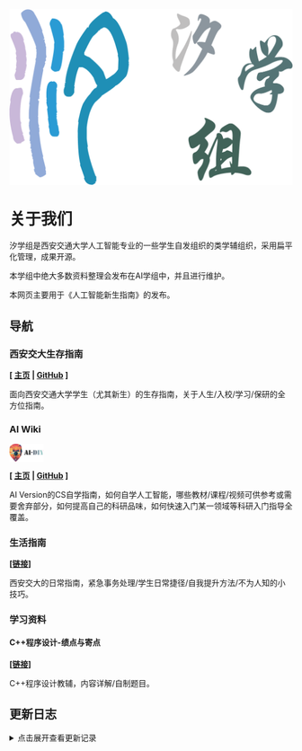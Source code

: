 <img src="./images/title.png" alt="title" style="display: block; margin: 0 auto; zoom: 50%;">

# 关于我们

汐学组是西安交通大学人工智能专业的一些学生自发组织的类学辅组织，采用扁平化管理，成果开源。

本学组中绝大多数资料整理会发布在AI学组中，并且进行维护。

本网页主要用于《人工智能新生指南》的发布。

## 导航

### 西安交大生存指南

**\[ [主页](https://xistudygroup.github.io/SurviveXJTU/) | [GitHub](https://github.com/XiStudyGroup/SurviveXJTU/) \]**

面向西安交通大学学生（尤其新生）的生存指南，关于人生/入校/学习/保研的全方位指南。

### AI Wiki

<img src="./images/aiwiki.png" alt="title" style="display: block;  zoom: 6%;">

**\[ [主页](https://aidiy.icu) | [GitHub](https://github.com/Axi404/ai-self-learning/) \]**

AI Version的CS自学指南，如何自学人工智能，哪些教材/课程/视频可供参考或需要舍弃部分，如何提高自己的科研品味，如何快速入门某一领域等科研入门指导全覆盖。

### 生活指南

**\[[链接](https://xistudygroup.github.io/XiStudyGroup/%E7%94%9F%E6%B4%BB%E6%8C%87%E5%8D%97/)\]**

西安交大的日常指南，紧急事务处理/学生日常捷径/自我提升方法/不为人知的小技巧。

### 学习资料

#### C++程序设计-绩点与寄点

**\[[链接](https://xistudygroup.github.io/XiStudyGroup/C%2B%2B/)\]**

C++程序设计教辅，内容详解/自制题目。

## 更新日志

<details>
  <summary>点击展开查看更新记录</summary>

    <p><strong>2024/7/2|人工智能新生指南<code>v2.0.0</code></strong>：基于《人工智能新生指南》第一版内容进行的大量的修订，添加了保研外校板块，优化了全部的内容。发布《人工智能新生指南》第二版。（当前待发布）</p>

    <p><strong>2024/6/17|汐学组主页<code>v0.1.0</code></strong>：全面优化主页导航逻辑与内容。</p>

    <p><strong>2024/6/17|西安交大生存指南<code>v1.0.0</code></strong>：基于《人工智能新生指南》完全重写的适用于西安交大全体新生的生存指南，关于人生/入校/学习/保研的全方位指南。</p>

    <p><strong>2024/6/11|人工智能新生指南<code>v2.0.0 beta</code></strong>：基于《人工智能新生指南》第一版内容进行的大量的修订。完成保研外校部分。</p>

    <p><strong>2024/6/11|人工智能新生指南<code>v2.0.0 alpha</code></strong>：基于《人工智能新生指南》第一版内容进行的大量的修订。</p>

    <p><strong>2024/6/11|生活指南<code>v0.1.0</code></strong>：添加《生活指南》，从《人工智能新生指南》中截取生活相关内容单独开设，关于在西安交大生存的部分小技巧。</p>

    <p><strong>2024/6/10|C++程序设计-绩点与寄点<code>v1.0.0</code></strong>：添加《C++程序设计-绩点与寄点》第一版内容，基于之前内容进行了少量的修订，为《C++程序设计》这门课程的系统复习指南，涵盖绝大多数考点知识，并附有少量练习题。</p>

    <p><strong>2024/6/10|汐学组主页<code>v0.1.0</code></strong>：主页建立，具备基础功能。</p>

    <p><strong>2023/12/1|人工智能新生指南<code>v1.0.0</code></strong>：添加《人工智能新生指南》第一版内容，包括以下内容：入学准备/学习成绩与学习方法/学习路线/保研相关/竞赛/科研/附录（德育分计算方式）</p>
</details>